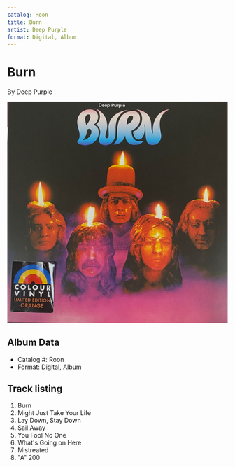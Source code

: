 ```yaml
---
catalog: Roon
title: Burn
artist: Deep Purple
format: Digital, Album
---
```


# Burn

By Deep Purple

![](../../assets/albumcovers/Deep_Purple-Burn.png)

## Album Data

- Catalog #: Roon
- Format: Digital, Album


## Track listing


1. Burn
2. Might Just Take Your Life
3. Lay Down, Stay Down
4. Sail Away
5. You Fool No One
6. What's Going on Here
7. Mistreated
8. "A" 200

